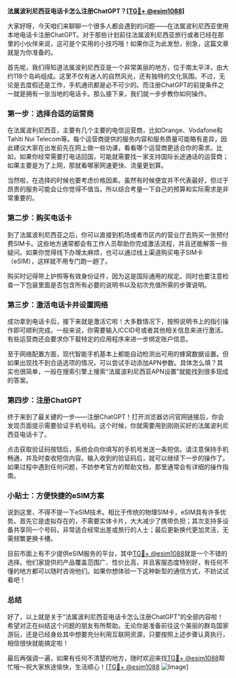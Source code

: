 **法属波利尼西亚电话卡怎么注册ChatGPT？[[TG💪+ @esim1088](https://t.me/s/esim1088)]**

大家好呀，今天咱们来聊聊一个很多人都会遇到的问题——在法属波利尼西亚使用本地电话卡注册ChatGPT。对于那些计划前往法属波利尼西亚旅行或者已经在那里的小伙伴来说，这可是个实用的小技巧哦！如果你正为此发愁，别急，这篇文章就是为你准备的。

首先呢，我们得知道法属波利尼西亚是一个非常美丽的地方，位于南太平洋，由大约118个岛屿组成。这里不仅有迷人的自然风光，还有独特的文化氛围。不过，无论是去度假还是工作，手机通讯都是必不可少的。而注册ChatGPT的前提条件之一就是拥有一张当地的电话卡。那么接下来，我们就一步步教你如何操作。

### **第一步：选择合适的运营商**

在法属波利尼西亚，主要有几个主要的电信运营商，比如Orange、Vodafone和Tahiti Nui Telecom等。每个运营商提供的服务内容和服务质量可能略有差异，因此建议大家在出发前先在网上做一些功课，看看哪个运营商更适合你的需求。比如，如果你经常需要打电话回国，可能就需要找一家支持国际长途通话的运营商；如果主要是为了上网，那就看哪家网速更快、流量更划算。

当然啦，在选择的时候也要考虑价格因素。虽然有时候便宜并不代表最好，但过于昂贵的服务可能会让你觉得不值当。所以综合考量一下自己的预算和实际需求是非常重要的。

### **第二步：购买电话卡**

到了法属波利尼西亚之后，你可以直接到机场或者市区内的营业厅去购买一张预付费SIM卡。这些地方通常都会有工作人员帮助你完成激活流程，并且还能解答一些疑问。如果你觉得线下办理太麻烦，也可以通过线上渠道购买电子SIM卡（eSIM），这样就不用专门跑一趟了。

购买时记得带上护照等有效身份证件，因为这是国际通用的规定。同时也要注意检查一下包装里面是否包含所有必要的说明书以及初次充值所需的步骤说明。

### **第三步：激活电话卡并设置网络**

成功拿到电话卡后，接下来就是激活它啦！大多数情况下，按照说明书上的指引操作即可顺利完成。一般来说，你需要输入ICCID号或者其他相关信息来进行激活。有些运营商还会要求你下载特定的应用程序来进一步绑定账户信息。

至于网络配置方面，现代智能手机基本上都能自动检测出可用的蜂窝数据设置。但如果出现找不到合适选项的情况，可以尝试手动添加APN参数。具体怎么填？其实也很简单，一般在搜索引擎上搜索“法属波利尼西亚APN设置”就能找到很多现成的答案。

### **第四步：注册ChatGPT**

终于来到了最关键的一步——注册ChatGPT！打开浏览器访问官网链接后，你会发现页面提示需要验证手机号码。这个时候，你就需要用到刚刚买好的法属波利尼西亚电话卡了。

点击获取验证码按钮后，系统会向你填写的手机号发送一条短信。请注意保持手机畅通，并及时查收短信内容。输入收到的验证码后，就可以继续下一步的操作了。如果过程中遇到任何问题，不妨参考官方的帮助文档，那里通常会有详细的操作指南。

### **小贴士：方便快捷的eSIM方案**

说到这里，不得不提一下eSIM技术。相比于传统的物理SIM卡，eSIM具有许多优势。首先它是虚拟存在的，不需要实体卡片，大大减少了携带负担；其次支持多设备共享同一个号码，非常适合经常出差或旅行的人士；最后更新换代更加灵活，无需频繁更换卡槽。

目前市面上有不少提供eSIM服务的平台，其中[TG💪+ @esim1088](https://t.me/s/esim1088)就是一个不错的选择。他们家提供的产品覆盖范围广、性价比高，并且客服态度特别好，有任何不懂的地方都可以随时咨询他们。如果你想体验一下这种新型的通信方式，不妨试试看吧！

### **总结**

好了，以上就是关于“法属波利尼西亚电话卡怎么注册ChatGPT”的全部内容啦！希望对正在纠结这个问题的朋友有所帮助。无论你是准备前往这个美丽的群岛国家游玩，还是已经身处其中想要充分利用互联网资源，只要按照上述步骤认真执行，相信很快就能搞定啦！

最后再强调一遍，如果有任何不清楚的地方，随时欢迎来找[TG💪+ @esim1088](https://t.me/s/esim1088)帮忙哦～祝大家旅途愉快，生活顺心！[[TG💪+ @esim1088](https://t.me/s/esim1088) ![Image](https://i.postimg.cc/4NQfJmqS/Snipaste-2025-05-13-00-14-12.png)]